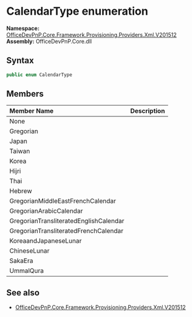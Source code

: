 # CalendarType  enumeration
  

**Namespace:** [OfficeDevPnP.Core.Framework.Provisioning.Providers.Xml.V201512](OfficeDevPnP.Core.Framework.Provisioning.Providers.Xml.V201512.md)  
**Assembly:** OfficeDevPnP.Core.dll  
## Syntax
```C#
public enum CalendarType
```
## Members
|**Member Name**|**Description**|
|:-----|:-----|
| None | 
| Gregorian | 
| Japan | 
| Taiwan | 
| Korea | 
| Hijri | 
| Thai | 
| Hebrew | 
| GregorianMiddleEastFrenchCalendar | 
| GregorianArabicCalendar | 
| GregorianTransliteratedEnglishCalendar | 
| GregorianTransliteratedFrenchCalendar | 
| KoreaandJapaneseLunar | 
| ChineseLunar | 
| SakaEra | 
| UmmalQura | 

## See also
- [OfficeDevPnP.Core.Framework.Provisioning.Providers.Xml.V201512](OfficeDevPnP.Core.Framework.Provisioning.Providers.Xml.V201512.md)
